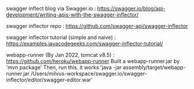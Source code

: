 swagger inflect blog via Swagger.io : https://swagger.io/blog/api-development/writing-apis-with-the-swagger-inflector/

swagger inflector repo : https://github.com/swagger-api/swagger-inflector

swagger inflector tutorial (simple and naive) : https://examples.javacodegeeks.com/swagger-inflector-tutorial/

webapp-runner (By Jan 2022, tomcat v8.5) : https://github.com/heroku/webapp-runner
Built a webapp-runner.jar by 'mvn package'
Then, run this. it works
'java -jar assembly/target/webapp-runner.jar /Users/milvus-workspace/swagger.io/swagger-inflector/editor/swagger-editor.war'